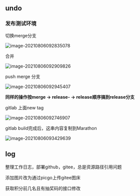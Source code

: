 ## undo

### 发布测试环境

切换merge分支

![image-20210806092835078](https://gitee.com/yonglone/PicHub/raw/master/image-20210806092835078.png)

合并

![image-20210806092909826](https://gitee.com/yonglone/PicHub/raw/master/image-20210806092909826.png)

push merge 分支

![image-20210806092945407](https://gitee.com/yonglone/PicHub/raw/master/image-20210806092945407.png)

**同样的操作按merge → release- → release顺序搞到release分支**



gitlab 上面new tag

![image-20210806092746907](https://gitee.com/yonglone/PicHub/raw/master/image-20210806092746907.png)



gitlab build完成后，这串内容复制到Marathon

![image-20210806093429639](https://gitee.com/yonglone/PicHub/raw/master/image-20210806093429639.png)





## log

整理工作日志，部署github，gitee，总是资源路径引用问题

添加图片改为通过picgo上传gitee图床

获取积分前几名且有抽奖码的接口修改





